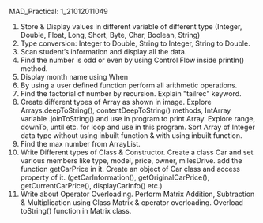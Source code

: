MAD_Practical: 1_21012011049
1. Store & Display values in different variable of different type (Integer, Double, Float, Long, Short, Byte, Char, Boolean, String)
2. Type conversion: Integer to Double, String to Integer, String to Double.
3. Scan student’s information and display all the data.
4. Find the number is odd or even by using Control Flow inside println() method.
5. Display month name using When
6. By using a user defined function perform all arithmetic operations.
7. Find the factorial of number by recursion. Explain "tailrec" keyword.
8. Create different types of Array as shown in image. Explore Arrays.deepToString(), contentDeepToString() methods, IntArray variable .joinToString()  and use in program to print Array. Explore range, downTo, until etc. for loop and use in this program. Sort Array of Integer data type without using inbuilt function & with using inbuilt function.
9. Find the max number from ArrayList.
10.  Write Different types of Class & Constructor. Create a class Car and set various members like type, model, price, owner, milesDrive. add the function getCarPrice in it. Create an object of Car class and access property of it. (getCarInformation(), getOriginalCarPrice(), getCurrentCarPrice(), displayCarInfo() etc.)
11.  Write about Operator Overloading. Perform Matrix Addition, Subtraction & Multiplication using Class Matrix & operator overloading. Overload toString() function in Matrix class.
